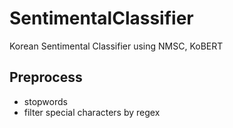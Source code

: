 # SentimentalClassifier
Korean Sentimental Classifier using NMSC, KoBERT  

## Preprocess  
- stopwords  
- filter special characters by regex
